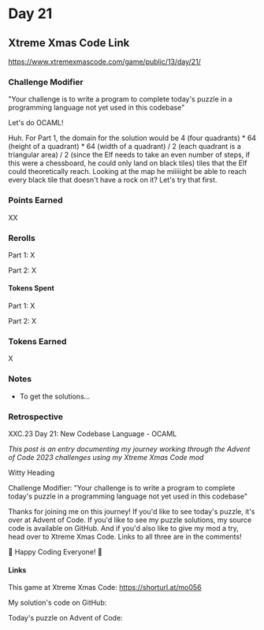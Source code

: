 # Day 21

## Xtreme Xmas Code Link

https://www.xtremexmascode.com/game/public/13/day/21/

### Challenge Modifier

"Your challenge is to write a program to complete today's puzzle in a programming language not yet used in this codebase"

Let's do OCAML!

Huh. For Part 1, the domain for the solution would be 4 (four quadrants) * 64 (height of a quadrant) * 64 (width of a quadrant) / 2 (each quadrant is a triangular area) / 2 (since the Elf needs to take an even number of steps, if this were a chessboard, he could only land on black tiles) tiles that the Elf could theoretically reach. Looking at the map he miiiiight be able to reach every black tile that doesn't have a rock on it? Let's try that first.

### Points Earned

XX

### Rerolls

Part 1: X

Part 2: X

#### Tokens Spent

Part 1: X

Part 2: X

### Tokens Earned

X

### Notes

- To get the solutions...

### Retrospective

XXC.23 Day 21: New Codebase Language - OCAML

_This post is an entry documenting my journey working through the Advent of Code 2023 challenges using my Xtreme Xmas Code mod_

Witty Heading

Challenge Modifier: "Your challenge is to write a program to complete today's puzzle in a programming language not yet used in this codebase"

Thanks for joining me on this journey! If you'd like to see today's puzzle, it's over at Advent of Code. If you'd like to see my puzzle solutions, my source code is available on GitHub. And if you'd also like to give my mod a try, head over to Xtreme Xmas Code. Links to all three are in the comments!

🎄 Happy Coding Everyone! 🎄

#### Links

This game at Xtreme Xmas Code: https://shorturl.at/mo056

My solution's code on GitHub:

Today's puzzle on Advent of Code:
